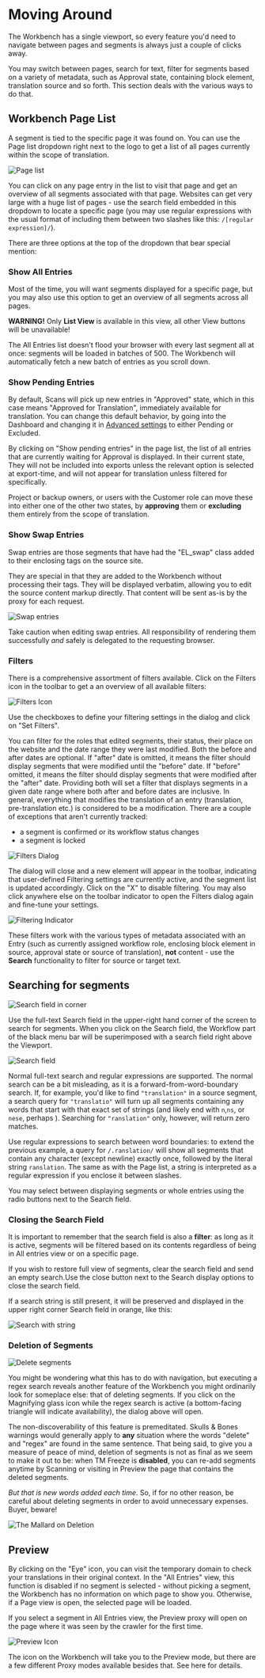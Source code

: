 # Moving Around

The Workbench has a single viewport, so every feature you'd need to navigate between pages and segments is always just a couple of clicks away.

You may switch between pages, search for text, filter for segments based on a variety of metadata, such as Approval state, containing block element, translation source and so forth. This section deals with the various ways to do that.

## Workbench Page List

A segment is tied to the specific page it was found on. You can use the Page list dropdown right next to the logo to get a list of all pages currently within the scope of translation.

![Page list](/img/workbench/page_list.png)

You can click on any page entry in the list to visit that page and get an overview of all segments associated with that page. Websites can get very large with a huge list of pages - use the search field embedded in this dropdown to locate a specific page (you may use regular expressions with the usual format of including them between two slashes like this: `/[regular expression]/`).

There are three options at the top of the dropdown that bear special mention:

### Show All Entries

Most of the time, you will want segments displayed for a specific page, but you may also use this option to get an overview of all segments across all pages.

**WARNING!** Only **List View** is available in this view, all other View buttons will be unavailable!

The All Entries list doesn't flood your browser with every last segment all at once: segments will be loaded in batches of 500. The Workbench will automatically fetch a new batch of entries as you scroll down.

### Show Pending Entries

By default, Scans will pick up new entries in "Approved" state, which in this case means "Approved for Translation", immediately available for translation. You can change this default behavior, by going into the Dashboard and changing it in <a href="/en/latest/dashboard/menu/dashboard.html#advanced-settings">Advanced settings</a> to either Pending or Excluded.

By clicking on "Show pending entries" in the page list, the list of all entries that are currently waiting for Approval is displayed. In their current state, They will not be included into exports unless the relevant option is selected at export-time, and will not appear for translation unless filtered for specifically.

Project or backup owners, or users with the Customer role can move these into either one of the other two states, by **approving** them or **excluding** them entirely from the scope of translation.

### Show Swap Entries

Swap entries are those segments that have had the "EL_swap" class added to their enclosing tags on the source site.

They are special in that they are added to the Workbench without processing their tags. They will be displayed verbatim, allowing you to edit the source content markup directly. That content will be sent as-is by the proxy for each request.

![Swap entries](/img/workbench/swap_entry.png)

Take caution when editing swap entries. All responsibility of rendering them successfully _and_ safely is delegated to the requesting browser.

### Filters

There is a comprehensive assortment of filters available. Click on the Filters icon in the toolbar to get a an overview of all available filters:

![Filters Icon](/img/workbench/filters_icon.png)

Use the checkboxes to define your filtering settings in the dialog and click on "Set Filters".

You can filter for the roles that edited segments, their status, their place on the website and the date range they were last modified.
Both the before and after dates are optional. If "after" date is omitted, it means the filter should display segments that were modified until the "before" date. If "before" omitted, it means the filter should display segments that were modified after the "after" date. Providing both will set a filter that displays segments in a given date range where both after and before dates are inclusive. 
In general, everything that modifies the translation of an entry (translation, pre-translation etc.) is considered to be a modification. There are a couple of exceptions that aren't currently tracked:
* a segment is confirmed or its workflow status changes
* a segment is locked 

![Filters Dialog](/img/workbench/filters_dialog2.png)

The dialog will close and a new element will appear in the toolbar, indicating that user-defined Filtering settings are currently active, and the segment list is updated accordingly. Click on the "X" to disable filtering. You may also click anywhere else on the toolbar indicator to open the Filters dialog again and fine-tune your settings.

![Filtering Indicator](/img/workbench/filters_indicator.png)

These filters work with the various types of metadata associated with an Entry (such as currently assigned workflow role, enclosing block element in source, approval state or source of translation), **not** content - use the **Search** functionality to filter for source or target text.

## Searching for segments

![Search field in corner](/img/workbench/search.png)

Use the full-text Search field in the upper-right hand corner of the screen to search for segments. When you click on the Search field, the Workflow part of the black menu bar will be superimposed with a search field right above the Viewport.

![Search field](/img/workbench/active_search.png)

Normal full-text search and regular expressions are supported. The normal search can be a bit misleading, as it is a forward-from-word-boundary search. If, for example, you'd like to find `"translation"` in a source segment, a search query for `"translatio"` will turn up all segments containing any words that start with that exact set of strings (and likely end with `n`,`ns`, or `nese`, perhaps ). Searching for `"ranslation"` only, however, will return zero matches.

Use regular expressions to search between word boundaries: to extend the previous example, a query for `/.ranslation/` will show all segments that contain any character (except newline) exactly once, followed by the literal string `ranslation`. The same as with the Page list, a string is interpreted as a regular expression if you enclose it between slashes.

You may select between displaying segments or whole entries using the radio buttons next to the Search field.

### Closing the Search Field

It is important to remember that the search field is also a **filter**: as long as it is active, segments will be filtered based on its contents regardless of being in All entries view or on a specific page.

If you wish to restore full view of segments, clear the search field and send an empty search.Use the close button next to the Search display options to close the search field.

If a search string is still present, it will be preserved and displayed in the upper right corner Search field in orange, like this:

![Search with string](/img/workbench/search_orange.png)

### Deletion of Segments

![Delete segments](/img/workbench/segment_delete_dialog.png)

You might be wondering what this has to do with navigation, but executing a regex search reveals another feature of the Workbench you might ordinarily look for someplace else: that of deleting segments. If you click on the Magnifying glass icon while the regex search is active (a bottom-facing triangle will indicate availability), the dialog above will open.

The non-discoverability of this feature is premeditated. Skulls & Bones warnings would generally apply to **any** situation where the words "delete" and "regex" are found in the same sentence. That being said, to give you a measure of peace of mind, deletion of segments is not as final as we seem to make it out to be: when TM Freeze is **disabled**, you can re-add segments anytime by Scanning or visiting in Preview the page that contains the deleted segments.

_But that is new words added each time_. So, if for no other reason, be careful about deleting segments in order to avoid unnecessary expenses. Buyer, beware!

![The Mallard on Deletion](/img/misc/mallard_delete.png)

## Preview

By clicking on the "Eye" icon, you can visit the temporary domain to check your translations in their original context. In the "All Entries" view, this function is disabled if no segment is selected - without picking a segment, the Workbench has no information on which page to show you. Otherwise, if a Page view is open, the selected page will be loaded.

If you select a segment in All Entries view, the Preview proxy will open on the page where it was seen by the crawler for the first time.

![Preview Icon](/img/workbench/preview_eye_icon.png)

The icon on the Workbench will take you to the Preview mode, but there are a few different Proxy modes available besides that. See here for details.
